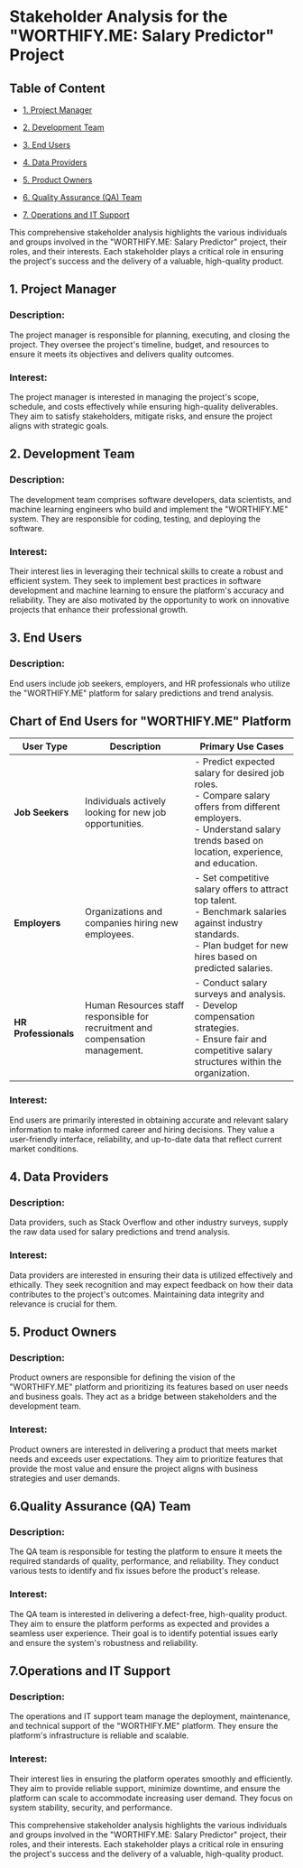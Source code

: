 # Stakeholder Analysis for the "WORTHIFY.ME: Salary Predictor" Project

## Table of Content

- [1. Project Manager](#2-Project-Manager)

- [2. Development Team](#3-Development-Team)

- [3. End Users](#4-End-Users)

- [4. Data Providers](#5-Data-Providers)

- [5. Product Owners](#6-Product-Owners)

- [6. Quality Assurance (QA) Team](#7-Quality-Assurance-(QA)-Team)

- [7. Operations and IT Support](#8-Operations-and-IT-Support)



This comprehensive stakeholder analysis highlights the various individuals and groups involved in the "WORTHIFY.ME: Salary Predictor" project, their roles, and their interests. Each stakeholder plays a critical role in ensuring the project's success and the delivery of a valuable, high-quality product.


## 1. Project Manager

### Description: 
The project manager is responsible for planning, executing, and closing the project. They oversee the project's timeline, budget, and resources to ensure it meets its objectives and delivers quality outcomes.

### Interest:  
The project manager is interested in managing the project's scope, schedule, and costs effectively while ensuring high-quality deliverables. They aim to satisfy stakeholders, mitigate risks, and ensure the project aligns with strategic goals.

## 2. Development Team

### Description: 
The development team comprises software developers, data scientists, and machine learning engineers who build and implement the "WORTHIFY.ME" system. They are responsible for coding, testing, and deploying the software.

### Interest:  
Their interest lies in leveraging their technical skills to create a robust and efficient system. They seek to implement best practices in software development and machine learning to ensure the platform's accuracy and reliability. They are also motivated by the opportunity to work on innovative projects that enhance their professional growth.

## 3. End Users

### Description: 
End users include job seekers, employers, and HR professionals who utilize the "WORTHIFY.ME" platform for salary predictions and trend analysis.

## Chart of End Users for "WORTHIFY.ME" Platform

| **User Type**         | **Description**                                                                 | **Primary Use Cases**                                      |
|-----------------------|---------------------------------------------------------------------------------|-----------------------------------------------------------|
| **Job Seekers**       | Individuals actively looking for new job opportunities.                         | - Predict expected salary for desired job roles.<br>- Compare salary offers from different employers.<br>- Understand salary trends based on location, experience, and education. |
| **Employers**         | Organizations and companies hiring new employees.                               | - Set competitive salary offers to attract top talent.<br>- Benchmark salaries against industry standards.<br>- Plan budget for new hires based on predicted salaries.                |
| **HR Professionals**  | Human Resources staff responsible for recruitment and compensation management.  | - Conduct salary surveys and analysis.<br>- Develop compensation strategies.<br>- Ensure fair and competitive salary structures within the organization.                       |


### Interest:  
End users are primarily interested in obtaining accurate and relevant salary information to make informed career and hiring decisions. They value a user-friendly interface, reliability, and up-to-date data that reflect current market conditions.

## 4. Data Providers

### Description:  
Data providers, such as Stack Overflow and other industry surveys, supply the raw data used for salary predictions and trend analysis. 

### Interest:  
Data providers are interested in ensuring their data is utilized effectively and ethically. They seek recognition and may expect feedback on how their data contributes to the project's outcomes. Maintaining data integrity and relevance is crucial for them.

## 5. Product Owners

### Description:  
Product owners are responsible for defining the vision of the "WORTHIFY.ME" platform and prioritizing its features based on user needs and business goals. They act as a bridge between stakeholders and the development team.

### Interest: 
Product owners are interested in delivering a product that meets market needs and exceeds user expectations. They aim to prioritize features that provide the most value and ensure the project aligns with business strategies and user demands.


## 6.Quality Assurance (QA) Team

### Description:  
The QA team is responsible for testing the platform to ensure it meets the required standards of quality, performance, and reliability. They conduct various tests to identify and fix issues before the product's release.

### Interest: 
The QA team is interested in delivering a defect-free, high-quality product. They aim to ensure the platform performs as expected and provides a seamless user experience. Their goal is to identify potential issues early and ensure the system's robustness and reliability.

## 7.Operations and IT Support

### Description:  
The operations and IT support team manage the deployment, maintenance, and technical support of the "WORTHIFY.ME" platform. They ensure the platform's infrastructure is reliable and scalable.

### Interest:  
Their interest lies in ensuring the platform operates smoothly and efficiently. They aim to provide reliable support, minimize downtime, and ensure the platform can scale to accommodate increasing user demand. They focus on system stability, security, and performance.

This comprehensive stakeholder analysis highlights the various individuals and groups involved in the "WORTHIFY.ME: Salary Predictor" project, their roles, and their interests. Each stakeholder plays a critical role in ensuring the project's success and the delivery of a valuable, high-quality product.

